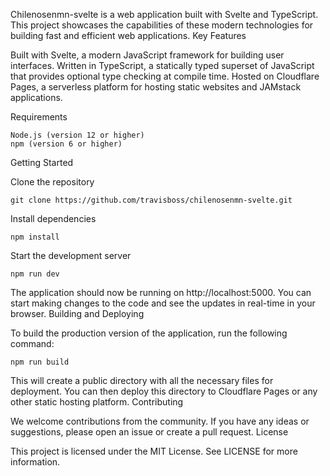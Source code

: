 Chilenosenmn-svelte is a web application built with Svelte and TypeScript. This project showcases the capabilities of these modern technologies for building fast and efficient web applications.
Key Features

Built with Svelte, a modern JavaScript framework for building user interfaces.
Written in TypeScript, a statically typed superset of JavaScript that provides optional type checking at compile time.
Hosted on Cloudflare Pages, a serverless platform for hosting static websites and JAMstack applications.

Requirements

    Node.js (version 12 or higher)
    npm (version 6 or higher)

Getting Started

Clone the repository


`git clone https://github.com/travisboss/chilenosenmn-svelte.git`

Install dependencies

    npm install

Start the development server

    npm run dev

The application should now be running on http://localhost:5000. You can start making changes to the code and see the updates in real-time in your browser.
Building and Deploying

To build the production version of the application, run the following command:

    npm run build

This will create a public directory with all the necessary files for deployment. You can then deploy this directory to Cloudflare Pages or any other static hosting platform.
Contributing

We welcome contributions from the community. If you have any ideas or suggestions, please open an issue or create a pull request.
License

This project is licensed under the MIT License. See LICENSE for more information.
